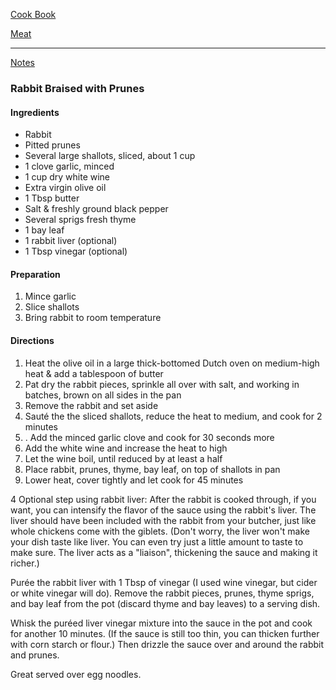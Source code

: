 [Cook Book]()  

[Meat]()  

-----  

[Notes]()  

### Rabbit Braised with Prunes  

#### Ingredients  

* Rabbit  
* Pitted prunes  
* Several large shallots, sliced, about 1 cup
* 1 clove garlic, minced  
* 1 cup dry white wine   
* Extra virgin olive oil  
* 1 Tbsp butter  
* Salt & freshly ground black pepper  
* Several sprigs fresh thyme  
* 1 bay leaf  
* 1 rabbit liver (optional)  
* 1 Tbsp vinegar (optional)  

#### Preparation  

1. Mince garlic  
2. Slice shallots  
3. Bring rabbit to room temperature  

#### Directions  

1. Heat the olive oil in a large thick-bottomed Dutch oven on medium-high heat & add a tablespoon of butter  
2. Pat dry the rabbit pieces, sprinkle all over with salt, and working in batches, brown on all sides in the pan  
3. Remove the rabbit and set aside  
4. Sauté the the sliced shallots, reduce the heat to medium, and cook for 2 minutes  
5. . Add the minced garlic clove and cook for 30 seconds more  
6. Add the white wine and increase the heat to high  
7. Let the wine boil, until reduced by at least a half  
8. Place rabbit, prunes, thyme, bay leaf, on top of shallots in pan  
9. Lower heat, cover tightly and let cook for 45 minutes


4 Optional step using rabbit liver: After the rabbit is cooked through, if you want, you can intensify the flavor of the sauce using the rabbit's liver. The liver should have been included with the rabbit from your butcher, just like whole chickens come with the giblets. (Don't worry, the liver won't make your dish taste like liver. You can even try just a little amount to taste to make sure. The liver acts as a "liaison", thickening the sauce and making it richer.)

Purée the rabbit liver with 1 Tbsp of vinegar (I used wine vinegar, but cider or white vinegar will do). Remove the rabbit pieces, prunes, thyme sprigs, and bay leaf from the pot (discard thyme and bay leaves) to a serving dish.

Whisk the puréed liver vinegar mixture into the sauce in the pot and cook for another 10 minutes. (If the sauce is still too thin, you can thicken further with corn starch or flour.) Then drizzle the sauce over and around the rabbit and prunes.

Great served over egg noodles.
